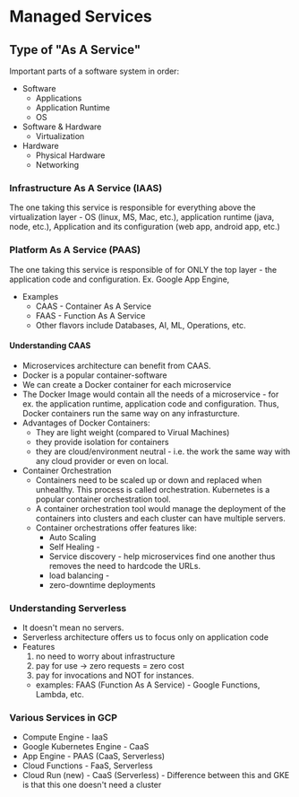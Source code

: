 # Managed Services

## Type of "As A Service"
Important parts of a software system in order:
- Software
    - Applications
    - Application Runtime
    - OS
- Software & Hardware
    - Virtualization
- Hardware
    - Physical Hardware
    - Networking

### Infrastructure As A Service (IAAS)
The one taking this service is responsible for everything above the virtualization layer - OS (linux, MS, Mac, etc.), application runtime (java, node, etc.), Application and its configuration (web app, android app, etc.)

### Platform As A Service (PAAS)
The one taking this service is responsible of for ONLY the top layer - the application code and configuration.  Ex. Google App Engine,
- Examples
    - CAAS - Container As A Service
    - FAAS - Function As A Service
    - Other flavors include Databases, AI, ML, Operations, etc.

#### Understanding CAAS
- Microservices architecture can benefit from CAAS.
- Docker is a popular container-software
- We can create a Docker container for each microservice
- The Docker Image would contain all the needs of a microservice - for ex. the application runtime, application code and configuration.  Thus, Docker containers run the same way on any infrasturcture.
- Advantages of Docker Containers:
    - They are light weight (compared to Virual Machines)
    - they provide isolation for containers
    - they are cloud/environment neutral - i.e. the work the same way with any cloud provider or even on local.
- Container Orchestration
    - Containers need to be scaled up or down and replaced when unhealthy.  This process is called orchestration.  Kubernetes is a popular container orchestration tool.
    - A container orchestration tool would manage the deployment of the containers into clusters and each cluster can have multiple servers.
    - Container orchestrations offer features like:
        - Auto Scaling
        - Self Healing - 
        - Service discovery - help microservices find one another thus removes the need to hardcode the URLs.
        - load balancing - 
        - zero-downtime deployments

### Understanding Serverless
- It doesn't mean no servers.
- Serverless architecture offers us to focus only on application code
- Features
    1. no need to worry about infrastructure
    1. pay for use -> zero requests = zero cost
    1. pay for invocations and NOT for instances.
    - examples: FAAS (Function As A Service) - Google Functions, Lambda,  etc.

### Various Services in GCP
- Compute Engine - IaaS
- Google Kubernetes Engine - CaaS
- App Engine - PAAS (CaaS, Serverless)
- Cloud Functions - FaaS, Serverless
- Cloud Run (new) - CaaS (Serverless) - Difference between this and GKE is that this one doesn't need a cluster

